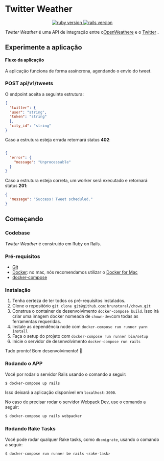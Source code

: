 # Twitter Weather

<p align="center">
  <a href="https://www.ruby-lang.org/en/">
    <img src="https://img.shields.io/badge/Ruby-v3.0.0-green.svg" alt="ruby version">
  </a>
  <a href="http://rubyonrails.org/">
    <img src="https://img.shields.io/badge/Rails-v6.1.4.4-brightgreen.svg" alt="rails version">
  </a>
</p>

*Twitter Weather* é uma API de integração entre o[OpenWeathere](https://openweathermap.org/) e o [Twitter](https://twitter.com/) .

## Experimente a aplicação

#### Fluxo da aplicação
A aplicação funciona de forma assíncrona, agendando o envio do tweet.

### POST api/v1/tweets
O endpoint aceita a seguinte estrutura:
```json
{
  "twitter": {
  "user": "string",
  "token": "string"
  },
  "city_id": "string"
}
```
Caso a estrutura esteja errada retornará  status  **402**:
```json

{
  "error": {
    "message": "Unprocessable"
  }
}
```
Caso a estrutura esteja correta, um worker será executado e retornará status **201**:
```json
{
  "message": "Success! Tweet scheduled."
}
```

## Começando

### Codebase

*Twitter Weather* é construido em Ruby on Rails.

### Pré-requisitos

- [Git](https://git-scm.com)
- [Docker](http://docker.com/): no mac, nós recomendamos utilizar o [Docker for Mac](https://docs.docker.com/docker-for-mac/)
- [docker-compose](https://docs.docker.com/compose/install/)

### Instalação

1. Tenha certeza de ter todos os pré-requisitos instalados.
1. Clone o repositório `git clone git@github.com:brunotoral/chown.git`
1. Construa o container de desenvolvimento `docker-compose build`. isso irá criar uma imagem
docker nomeada de `chown-dev`com todas as ferramentas requeridas.
1. Instale as dependência node com `docker-compose run runner yarn install`
1. Faça o setup do projeto com `docker-compose run runner bin/setup`
1. Inicie o servidor de desenvolvimento `docker-compose run rails`

Tudo pronto! Bom desenvolvimento! :tada:

### Rodando o APP

Você por rodar o servidor Rails usando o comando a seguir:

```sh
$ docker-compose up rails
```

Isso deixará a aplicação disponível em `localhost:3000`.

No caso de precisar rodar o servidor Webpack Dev, use o comando a seguir:

```sh
$ docker-compose up rails webpacker
```

### Rodando Rake Tasks

Você pode rodar qualquer Rake tasks, como `db:migrate`, usando o comando a seguir:

```sh
$ docker-compose run runner be rails <rake-task>
```
